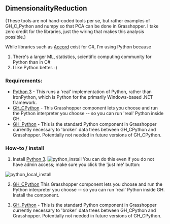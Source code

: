 ## DimensionalityReduction

(These tools are not hand-coded tools per se, but rather examples of GH_C_Python and numpy so that PCA can be done in Grasshopper. 
I take zero credit for the libraries, just the wiring that makes this analysis possible.)

While libraries such as [Accord](http://accord-framework.net/intro.html) exist for C#, 
I'm using Python because 
1) There's a larger ML, statistics, scientific computing community for Python than in C#
2) I like Python better. :)

### Requirements:
- [Python 3](https://www.python.org/downloads/) - This runs a 'real' implementation of Python, rather than IronPython, which is Python for the primarily Windows-based .NET framework.
- [GH_CPython](http://www.food4rhino.com/app/ghcpython) - This Grasshopper component lets you choose and run the Python interpreter you choose -- so you can run 'real' Python inside GH.
- [GH_Python](http://www.food4rhino.com/app/ghpython) - This is the standard Python component in Grasshopper currently necessary to 'broker' data trees between GH_CPython and Grasshopper. Potentially not needed in future versions of GH_CPython.

### How-to / install
1. Install [Python 3](https://www.python.org/downloads/).
![python_install](https://github.com/dantaeyoung/GrasshopperArsenal/blob/master/DimensionalityReduction/images/installation_1_python.png)
You can do this even if you do not have admin access; make sure you click the 'just me' button:

![python_local_install](https://github.com/dantaeyoung/GrasshopperArsenal/blob/master/DimensionalityReduction/images/installation_1.5_python_local.png)

2. [GH_CPython](http://www.food4rhino.com/app/ghcpython)
This Grasshopper component lets you choose and run the Python interpreter you choose -- so you can run 'real' Python inside GH. Install the component.

3. [GH_Python](http://www.food4rhino.com/app/ghpython) - This is the standard Python component in Grasshopper currently necessary to 'broker' data trees between GH_CPython and Grasshopper. Potentially not needed in future versions of GH_CPython.



